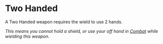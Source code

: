 # Two Handed

A Two Handed weapon requires the wield to use 2 hands.

*This means you cannot hold a shield, or use your off hand in [Combat](../../../../Game%20Procedures/Combat.md) while wielding this weapon.*
